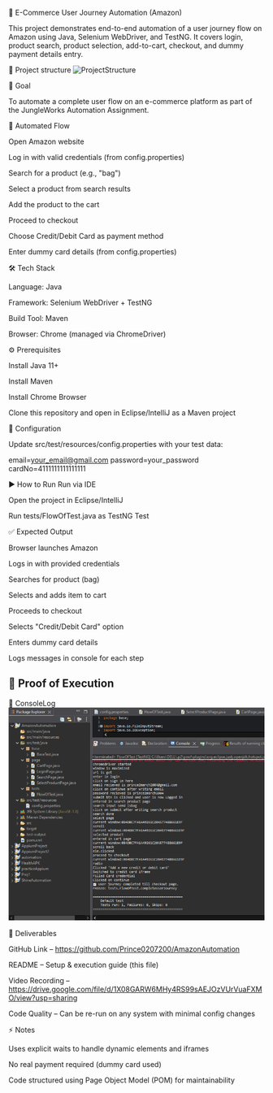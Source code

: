 🛒 E-Commerce User Journey Automation (Amazon)

This project demonstrates end-to-end automation of a user journey flow on Amazon using Java, Selenium WebDriver, and TestNG.
It covers login, product search, product selection, add-to-cart, checkout, and dummy payment details entry.

🔹 Project structure
![ProjectStructure](screenshots/productStructure.png)

🎯 Goal

To automate a complete user flow on an e-commerce platform as part of the JungleWorks Automation Assignment.

🚀 Automated Flow

Open Amazon website

Log in with valid credentials (from config.properties)

Search for a product (e.g., "bag")

Select a product from search results

Add the product to the cart

Proceed to checkout

Choose Credit/Debit Card as payment method

Enter dummy card details (from config.properties)


🛠️ Tech Stack

Language: Java

Framework: Selenium WebDriver + TestNG

Build Tool: Maven

Browser: Chrome (managed via ChromeDriver)

⚙️ Prerequisites

Install Java 11+

Install Maven

Install Chrome Browser

Clone this repository and open in Eclipse/IntelliJ as a Maven project

🔑 Configuration

Update src/test/resources/config.properties with your test data:

email=your_email@gmail.com
password=your_password
cardNo=4111111111111111

▶️ How to Run
Run via IDE

Open the project in Eclipse/IntelliJ

Run tests/FlowOfTest.java as TestNG Test

✅ Expected Output

Browser launches Amazon

Logs in with provided credentials

Searches for product (bag)

Selects and adds item to cart

Proceeds to checkout

Selects "Credit/Debit Card" option

Enters dummy card details

Logs messages in console for each step


## 📸 Proof of Execution

🔹 ConsoleLog  
![ConsoleLog](screenshots/consolelog.png)






📸 Deliverables

GitHub Link – https://github.com/Prince0207200/AmazonAutomation

README – Setup & execution guide (this file)

Video Recording – https://drive.google.com/file/d/1X08GARW6MHy4RS99sAEJOzVUrVuaFXMO/view?usp=sharing

Code Quality – Can be re-run on any system with minimal config changes

⚡ Notes

Uses explicit waits to handle dynamic elements and iframes

No real payment required (dummy card used)

Code structured using Page Object Model (POM) for maintainability
